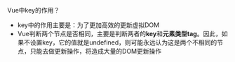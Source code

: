 Vue中key的作用？
- key中的作用主要是：为了更加高效的更新虚拟DOM
- Vue判断两个节点是否相同，主要是判断两者的**key**和**元素类型tag**。因此，如果不设置key，它的值就是undefined，则可能永远认为这是两个不相同的节点，只能去做更新操作，将造成大量的DOM更新操作
